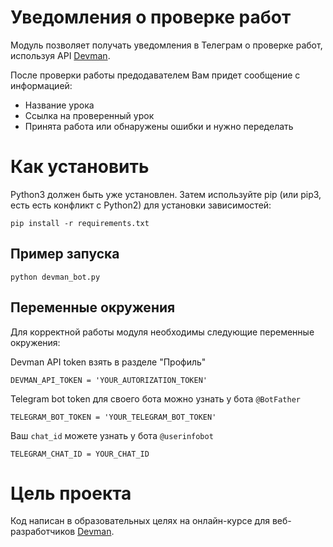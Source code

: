 # Уведомления о проверке работ

Модуль позволяет получать уведомления в Телеграм о проверке работ, используя API [Devman](dvmn.org).

После проверки работы предодавателем Вам придет сообщение с информацией:
* Название урока
* Ссылка на проверенный урок
* Принята работа или обнаружены ошибки и нужно переделать

# Как установить

Python3 должен быть уже установлен. Затем используйте pip (или pip3, есть есть конфликт с Python2) для установки зависимостей:

```
pip install -r requirements.txt
```

## Пример запуска

```
python devman_bot.py
``` 

## Переменные окружения
Для корректной работы модуля необходимы следующие переменные окружения:

Devman API token взять в разделе "Профиль"
```
DEVMAN_API_TOKEN = 'YOUR_AUTORIZATION_TOKEN'
```
Telegram bot token для своего бота можно узнать у бота `@BotFather`
```
TELEGRAM_BOT_TOKEN = 'YOUR_TELEGRAM_BOT_TOKEN'
```
Ваш `chat_id` можете узнать у бота `@userinfobot`
```
TELEGRAM_CHAT_ID = YOUR_CHAT_ID
```

# Цель проекта

Код написан в образовательных целях на онлайн-курсе для веб-разработчиков [Devman](dvmn.org).
